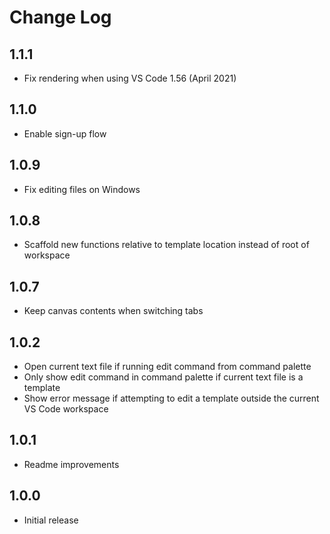 # Change Log

## 1.1.1
- Fix rendering when using VS Code 1.56 (April 2021)

## 1.1.0
- Enable sign-up flow

## 1.0.9
- Fix editing files on Windows

## 1.0.8
- Scaffold new functions relative to template location instead of root of workspace

## 1.0.7
- Keep canvas contents when switching tabs

## 1.0.2
- Open current text file if running edit command from command palette
- Only show edit command in command palette if current text file is a template
- Show error message if attempting to edit a template outside the current VS Code workspace

## 1.0.1
- Readme improvements

## 1.0.0

- Initial release